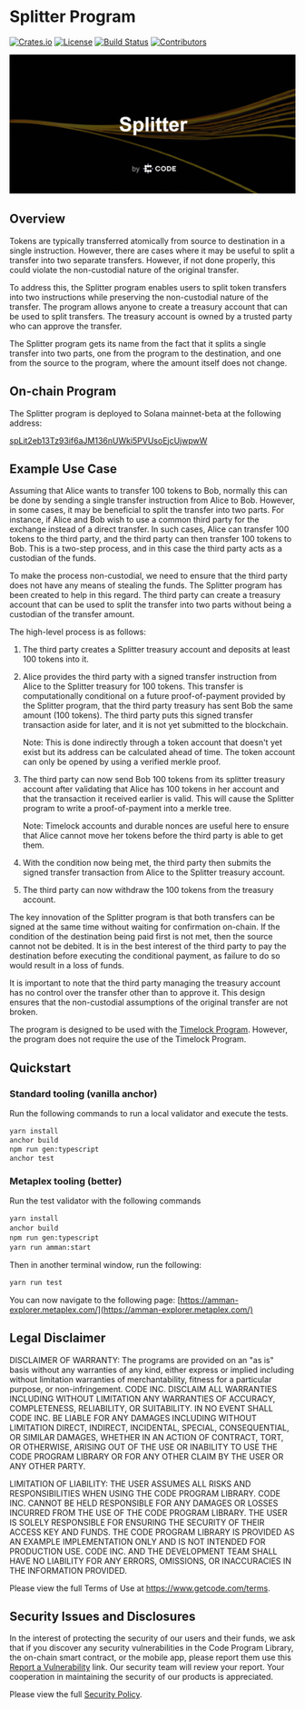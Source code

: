 # Splitter Program

[![Crates.io](https://img.shields.io/crates/v/splitter)](https://crates.io/crates/splitter)
[![License](https://img.shields.io/crates/l/splitter)](https://github.com/code-wallet/code-program-library/blob/main/splitter/LICENSE.txt)
[![Build Status](https://img.shields.io/github/workflow/status/code-wallet/code-program-library/Rust/main)](https://github.com/code-wallet/code-program-library/actions/workflows/rust.yml?query=branch%3Amain)
[![Contributors](https://img.shields.io/github/contributors/code-wallet/code-program-library)](https://github.com/code-wallet/code-program-library/graphs/contributors)

<img src="/splitter/docs/splitter-banner.png?raw=true">

## Overview

Tokens are typically transferred atomically from source to destination in a
single instruction. However, there are cases where it may be useful to split
a transfer into two separate transfers. However, if not done properly, this
could violate the non-custodial nature of the original transfer.

To address this, the Splitter program enables users to split token
transfers into two instructions while preserving the non-custodial nature of the
transfer. The program allows anyone to create a treasury account that can be
used to split transfers. The treasury account is owned by a trusted party who
can approve the transfer.

The Splitter program gets its name from the fact that it splits a single
transfer into two parts, one from the program to the destination, and one from
the source to the program, where the amount itself does not change.

## On-chain Program

The Splitter program is deployed to Solana mainnet-beta at the following address:

[spLit2eb13Tz93if6aJM136nUWki5PVUsoEjcUjwpwW](https://explorer.solana.com/address/spLit2eb13Tz93if6aJM136nUWki5PVUsoEjcUjwpwW)

## Example Use Case

Assuming that Alice wants to transfer 100 tokens to Bob, normally this can be
done by sending a single transfer instruction from Alice to Bob. However, in
some cases, it may be beneficial to split the transfer into two parts. For
instance, if Alice and Bob wish to use a common third party for the exchange
instead of a direct transfer. In such cases, Alice can transfer 100 tokens to
the third party, and the third party can then transfer 100 tokens to Bob. This
is a two-step process, and in this case the third party acts as a custodian of
the funds.

To make the process non-custodial, we need to ensure that the third party does
not have any means of stealing the funds. The Splitter program has been created
to help in this regard. The third party can create a treasury account that can
be used to split the transfer into two parts without being a custodian of the
transfer amount.

The high-level process is as follows:

1) The third party creates a Splitter treasury account and deposits at least 100
tokens into it.

2) Alice provides the third party with a signed transfer instruction from Alice
to the Splitter treasury for 100 tokens. This transfer is computationally
conditional on a future proof-of-payment provided by the Splitter program, that
the third party treasury has sent Bob the same amount (100 tokens). The third
party puts this signed transfer transaction aside for later, and it is not yet
submitted to the blockchain.

    Note: This is done indirectly through a token account that doesn't yet exist
    but its address can be calculated ahead of time. The token account can only
    be opened by using a verified merkle proof.

3) The third party can now send Bob 100 tokens from its splitter treasury
account after validating that Alice has 100 tokens in her account and that the
transaction it received earlier is valid. This will cause the Splitter program
to write a proof-of-payment into a merkle tree.

    Note: Timelock accounts and durable nonces are useful here to ensure that Alice
    cannot move her tokens before the third party is able to get them.

4) With the condition now being met, the third party then submits the signed
transfer transaction from Alice to the Splitter treasury account.

5) The third party can now withdraw the 100 tokens from the treasury account.

The key innovation of the Splitter program is that both transfers can be signed
at the same time without waiting for confirmation on-chain. If the condition of
the destination being paid first is not met, then the source cannot not be
debited. It is in the best interest of the third party to pay the destination
before executing the conditional payment, as failure to do so would result in a
loss of funds.

It is important to note that the third party managing the treasury account has
no control over the transfer other than to approve it. This design ensures that
the non-custodial assumptions of the original transfer are not broken. 

The program is designed to be used with the [Timelock
Program](/timelock/README.md). However, the program does not require the
use of the Timelock Program.

## Quickstart

### Standard tooling (vanilla anchor) 

Run the following commands to run a local validator and execute the tests.

```
yarn install
anchor build
npm run gen:typescript
anchor test
```

### Metaplex tooling (better)

Run the test validator with the following commands

```bash
yarn install
anchor build
npm run gen:typescript
yarn run amman:start
```

Then in another terminal window, run the following:

```bash
yarn run test
```

You can now navigate to the following page: [https://amman-explorer.metaplex.com/](https://amman-explorer.metaplex.com/)

## Legal Disclaimer

DISCLAIMER OF WARRANTY: The programs are provided on an "as is" basis without any warranties of any kind, either express or implied including without limitation warranties of merchantability, fitness for a particular purpose, or non-infringement. CODE INC. DISCLAIM ALL WARRANTIES INCLUDING WITHOUT LIMITATION ANY WARRANTIES OF ACCURACY, COMPLETENESS, RELIABILITY, OR SUITABILITY. IN NO EVENT SHALL CODE INC. BE LIABLE FOR ANY DAMAGES INCLUDING WITHOUT LIMITATION DIRECT, INDIRECT, INCIDENTAL, SPECIAL, CONSEQUENTIAL, OR SIMILAR DAMAGES, WHETHER IN AN ACTION OF CONTRACT, TORT, OR OTHERWISE, ARISING OUT OF THE USE OR INABILITY TO USE THE CODE PROGRAM LIBRARY OR FOR ANY OTHER CLAIM BY THE USER OR ANY OTHER PARTY.

LIMITATION OF LIABILITY: THE USER ASSUMES ALL RISKS AND RESPONSIBILITIES WHEN USING THE CODE PROGRAM LIBRARY. CODE INC. CANNOT BE HELD RESPONSIBLE FOR ANY DAMAGES OR LOSSES INCURRED FROM THE USE OF THE CODE PROGRAM LIBRARY. THE USER IS SOLELY RESPONSIBLE FOR ENSURING THE SECURITY OF THEIR ACCESS KEY AND FUNDS. THE CODE PROGRAM LIBRARY IS PROVIDED AS AN EXAMPLE IMPLEMENTATION ONLY AND IS NOT INTENDED FOR PRODUCTION USE. CODE INC. AND THE DEVELOPMENT TEAM SHALL HAVE NO LIABILITY FOR ANY ERRORS, OMISSIONS, OR INACCURACIES IN THE INFORMATION PROVIDED.

Please view the full Terms of Use at https://www.getcode.com/terms.

## Security Issues and Disclosures

In the interest of protecting the security of our users and their funds, we ask
that if you discover any security vulnerabilities in the Code Program Library,
the on-chain smart contract, or the mobile app, please report them use this
[Report a Vulnerability](https://github.com/code-wallet/code-program-library/security/advisories/new)
link. Our security team will review your report. Your cooperation in maintaining
the security of our products is appreciated.

Please view the full [Security Policy](https://github.com/code-wallet/code-program-library/blob/main/SECURITY.md).
